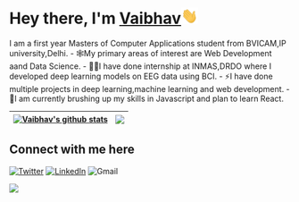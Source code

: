 <h1>Hey there, I'm <a href="https://github.com/vaibhavbaweja7/">Vaibhav</a><img src="https://raw.githubusercontent.com/ABSphreak/ABSphreak/master/gifs/Hi.gif" width="30px"></h1>
I am a first year Masters of Computer Applications student from BVICAM,IP university,Delhi.
- 🕸️My primary areas of interest are Web Development aand Data Science.
- 👨‍💻I have done internship at INMAS,DRDO where I developed deep learning models on EEG data using BCI.
- ⚡I have done multiple projects in deep learning,machine learning and web development.
- 🌱I am currently brushing up my skills in Javascript and plan to learn React.


| <a href="https://github.com/vabhavbaweja7/github-readme-stats"><img align="center" src="https://github-readme-stats.vercel.app/api?username=vaibhavbaweja7&show_icons=true&include_all_commits=true&theme=tokyonight&hide_border=true" alt="Vaibhav's github stats" /></a> | <a href="https://github.com/vaibhavbaweja7/github-readme-stats"><img align="center" src="https://github-readme-stats.vercel.app/api/top-langs/?username=vaibhavbaweja7&layout=compact&theme=tokyonight&hide_border=true" /></a> |
| ------------- | ------------- |

<h2>Connect with me here</h2>


[![Twitter][1.2]][1] [![LinkedIn][2.2]][2] ![Gmail][3.2]

<!-- Icons -->

[1.2]: https://img.icons8.com/color/48/000000/twitter--v1.png
[2.2]: https://img.icons8.com/fluency/48/000000/linkedin.png
[3.2]: https://img.icons8.com/color/48/000000/gmail-new.png

<!-- Links to your social media accounts -->

[1]: https://twitter.com/vaibhav_baweja
[2]: https://www.linkedin.com/in/vaibhavbaweja996/

<img src="https://komarev.com/ghpvc/?username=diyajaiswal11&style=plastic" />

  

<!--
**vaibhavbaweja7/vaibhavbaweja7** is a ✨ _special_ ✨ repository because its `README.md` (this file) appears on your GitHub profile.

Here are some ideas to get you started:

- 🔭 I’m currently working on ...
- 🌱 I’m currently learning ...
- 👯 I’m looking to collaborate on ...
- 🤔 I’m looking for help with ...
- 💬 Ask me about ...
- 📫 How to reach me: ...
- 😄 Pronouns: ...
- ⚡ Fun fact: ...
-->
